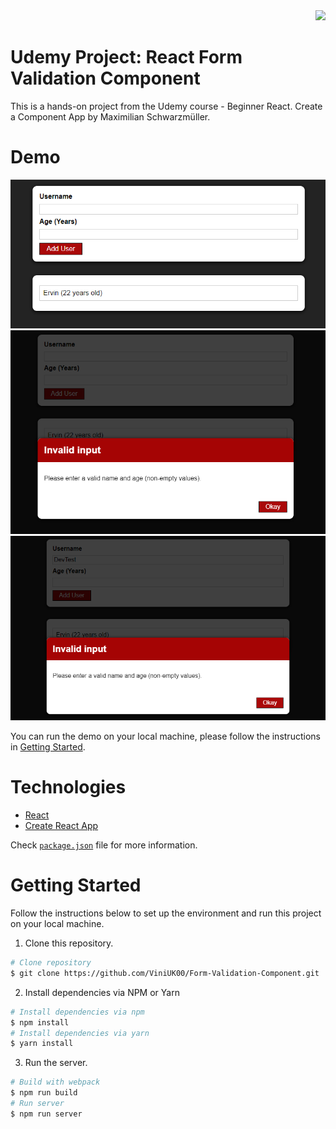 <div align="right">
  <img src="https://img.shields.io/badge/Completion-100%25-blue.svg" />
  </a>
</div>

# Udemy Project: React Form Validation Component
This is a hands-on project from the Udemy course - Beginner React. Create a Component App by Maximilian Schwarzmüller.


# Demo

<div align="center">
  <img src="demo/demo 2.PNG" />
  <img src="demo/demo 3.PNG" />
  <img src="demo/demo1.PNG" />
</div>

You can run the demo on your local machine, please follow the instructions in [Getting Started](#getting-started).

# Technologies

- [React](https://reactjs.org/)
- [Create React App](https://create-react-app.dev/docs/getting-started/)

Check [`package.json`](./package.json) file for more information.

# Getting Started

Follow the instructions below to set up the environment and run this project on your local machine.

1. Clone this repository.

```bash
# Clone repository
$ git clone https://github.com/ViniUK00/Form-Validation-Component.git
```

2. Install dependencies via NPM or Yarn

```bash
# Install dependencies via npm
$ npm install
# Install dependencies via yarn
$ yarn install
```

3. Run the server.

```bash
# Build with webpack
$ npm run build
# Run server
$ npm run server
```
